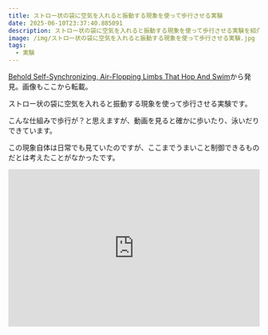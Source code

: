 ```yaml
---
title: ストロー状の袋に空気を入れると振動する現象を使って歩行させる実験
date: 2025-06-10T23:37:40.885091
description: ストロー状の袋に空気を入れると振動する現象を使って歩行させる実験を紹介します
image: /img/ストロー状の袋に空気を入れると振動する現象を使って歩行させる実験.jpg
tags:
  - 実験
---
```

[Behold Self-Synchronizing, Air-Flopping Limbs That Hop And Swim](https://hackaday.com/2025/05/23/behold-self-synchronizing-air-flopping-limbs-that-hop-and-swim/)から発見。画像もここから転載。

ストロー状の袋に空気を入れると振動する現象を使って歩行させる実験です。

こんな仕組みで歩行が？と思えますが、動画を見ると確かに歩いたり、泳いだりできています。

この現象自体は日常でも見ていたのですが、ここまでうまいこと制御できるものだとは考えたことがなかったです。

<iframe width="100%" height="315" src="https://www.youtube.com/embed/oyKnCRqNj84" title="YouTube video player" frameborder="0" allow="accelerometer; autoplay; clipboard-write; encrypted-media; gyroscope; picture-in-picture" allowfullscreen></iframe>



